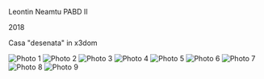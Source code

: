 Leontin Neamtu
PABD II

2018


Casa "desenata" in x3dom

![Photo 1](https://github.com/science-uab/x3d/blob/master/NeamtuLeontin/ScreenShot/Casa1.png)
![Photo 2](https://github.com/science-uab/x3d/blob/master/NeamtuLeontin/ScreenShot/Casa2.png)
![Photo 3](https://github.com/science-uab/x3d/blob/master/NeamtuLeontin/ScreenShot/Casa3.png)
![Photo 4](https://github.com/science-uab/x3d/blob/master/NeamtuLeontin/ScreenShot/Casa4.png)
![Photo 5](https://github.com/science-uab/x3d/blob/master/NeamtuLeontin/ScreenShot/Casa5.png)
![Photo 6](https://github.com/science-uab/x3d/blob/master/NeamtuLeontin/ScreenShot/Casa6.png)
![Photo 7](https://github.com/science-uab/x3d/blob/master/NeamtuLeontin/ScreenShot/Casa7.png)
![Photo 8](https://github.com/science-uab/x3d/blob/master/NeamtuLeontin/ScreenShot/Casa8.png)
![Photo 9](https://github.com/science-uab/x3d/blob/master/NeamtuLeontin/ScreenShot/Casa9.png)


